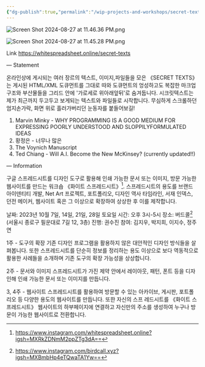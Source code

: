 ```yaml
---
{"dg-publish":true,"permalink":"/wip-projects-and-workshops/secret-texts/","updated":"2024-08-24T19:26:00"}
---
```



![Screen Shot 2024-08-27 at 11.46.36 PM.png](/img/user/Screen%20Shot%202024-08-27%20at%2011.46.36%20PM.png)

![Screen Shot 2024-08-27 at 11.45.28 PM.png](/img/user/Screen%20Shot%202024-08-27%20at%2011.45.28%20PM.png)

Link
https://whitespreadsheet.online/secret-texts

—
Statement

온라인상에 게시되는 여러 장르의 텍스트, 이미지,파일들을 모은 《SECRET TEXTS》는 게시된 HTML/XML 도큐먼트를 그대로 따와 도큐먼트의 엉성하고도 복잡한 마크업 구조와 부산물들을 그리드 안에 '가로세로 위아래앞뒤'로 숨겨둡니다. 시크릿텍스트는 제가 최근까지 두고두고 보게되는 텍스트와 파일들로 시작합니다. 무심하게 스크롤하던 엄지손가락, 화면 위로 흘러가버리던 눈동자를 붙들어보길!

1. ﻿﻿﻿Marvin Minky - WHY PROGRAMMING IS A GOOD MEDIUM FOR EXPRESSING POORLY UNDERSTOOD AND SLOPPILYFORMULATED IDEAS
2. ﻿﻿﻿황정은 - 너무나 많은
3. ﻿﻿﻿The Voynich Manuscript
4. ﻿﻿﻿Ted Chiang - Will A.I. Become the New McKinsey? (currently updated!!)

—
Information

구글 스프레드시트를 디자인 도구로 활용해 인쇄 가능한 문서 또는 이미지, 방문 가능한 웹사이트를 만드는 워크숍 《화이트 스프레드시트》[^whitespreadsheet.online]. 스프레드시트의 용도를 브랜드 아이덴티티 개발, Net Art 프로젝트, 포트폴리오, 디자인 역사 타임라인, 서재 인덱스, 던전 메이커, 웹사이트 혹은 그 이상으로 확장하여 상상한 후 이를 제작합니다.

날짜: 2023년 10월 7일, 14일, 21일, 28일 토요일 
시간: 오후 3시-5시
장소: 버드콜[^Birdcall] (서울시 종로구 필운대로 7길 12, 3층)
진행: 권수진
참여: 김지우, 박지희, 이지수, 정주연

1주 - 도구의 확장
기존 디자인 프로그램을 활용하지 않은 대안적인 디자인 방식들을 살펴봅니다. 또한 스프레드시트를 단순히 정보를 정리하는 용도 이상으로 보다 역동적으로 활용한 사례들을 소개하며 기존 도구의 확장 가능성을 상상합니다.

2주 - 문서와 이미지
스프레드시트가 가진 제약 안에서 레이아웃, 패턴, 폰트 등을 디자인해 인쇄 가능한 문서 또는 이미지를 만듭니다.

3, 4주 - 웹사이트
스프레드시트를 활용하여 방문할 수 있는 아카이브, 게시판, 포트폴리오 등 다양한 용도의 웹사이트를 만듭니다. 또한 자신의 스프 레드시트를 《화이트 스프레드시트》 웹사이트의 하부페이지에 연결하고 자신만의 주소를 생성하여 누구나 방문이 가능한 웹사이트로 전환합니다.


[^Birdcall]: https://www.instagram.com/birdcall.xyz?igsh=MXBmbHp4eTQwaTA1Yw== 
[^whitespreadsheet.online]: https://www.instagram.com/whitespreadsheet.online?igsh=MXRkZDNmM2ppZTg3dA==
